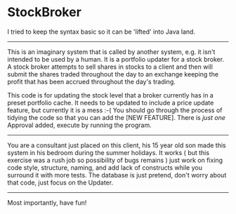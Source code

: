 # StockBroker



I tried to keep the syntax basic so it can be 'lifted' into Java land.

-----------------------------------
This is an imaginary system that is called by another system, e.g. it isn't intended to be
used by a human. It is a portfolio updater for a stock broker. A stock broker attempts to sell
shares in stocks to a client and then will submit the shares traded throughout the day to an exchange
keeping the profit that has been accrued throughout the day's trading.

This code is for updating the stock level that a broker currently has in a preset portfolio cache.
It needs to be updated to include a price update feature, but currently it is a mess :-(
You should go through the process of tidying the code so that you can add the [NEW FEATURE].
There is *just one* Approval added, execute by running the program.

-----------------------------------
You are a consultant just placed on this client, his 15 year old son made this system in his bedroom 
during the summer holidays. It works ( but this exercise was a rush job so possibility of bugs remains ) 
just work on fixing code style, structure, naming, and add lack of constructs while you surround it with 
more tests. The database is just pretend, don't worry about that code, just focus on the Updater.

-----------------------------------
Most importantly, have fun!
